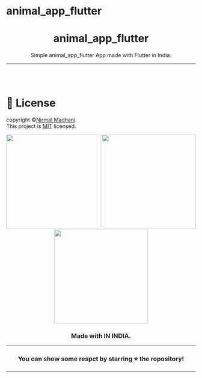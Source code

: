 # animal_app_flutter

<div align="center">


# **animal_app_flutter**
Simple animal_app_flutter App made with Flutter in India.


---

</div>

<br></br>

# 🪪 License 
copyright ©[Nirmal Madhani](https://github.com/nirmalmadhani2002).<br>
This project is [MIT](Licensed) licensed.

<div  align="center">

<img src="https://user-images.githubusercontent.com/115910370/229067112-bdb9b34e-dfe0-4628-bdee-5df4944a7b4a.png" width="250px">
<img src="https://user-images.githubusercontent.com/115910370/229067360-76b28b83-9d7e-456c-8e73-3a64037d05db.png" width="250px">
<img src="https://user-images.githubusercontent.com/115910370/229067686-a2554886-5dac-4a90-a6cd-6f7f5219f363.png" width="250px">

### Made with  IN INDIA.

----
### You can show some respct by starring ⭐ the ropository!
----

</div>

